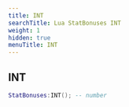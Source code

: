```yaml
---
title: INT
searchTitle: Lua StatBonuses INT
weight: 1
hidden: true
menuTitle: INT
---
```

## INT
```lua
StatBonuses:INT(); -- number
```